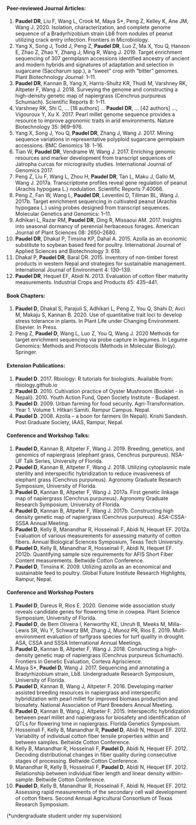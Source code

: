 #### Peer-reviewed Journal Articles:

1.	**Paudel DR**, Liu F, Wang L, Crook M, Maya S*, Peng Z, Kelley K, Ane JM, Wang J. 2020. Isolation, characterization, and complete genome sequence of a Bradyrhizobium strain Lb8 from nodules of peanut utilizing crack entry infection. Frontiers in Microbiology.
2.	Yang X, Song J, Todd J, Peng Z, **Paudel DR**, Luo Z, Ma X, You Q, Hanson E, Zhao Z, Zhao Y, Zhang J, Ming R, Wang J. 2019. Target enrichment sequencing of 307 germplasm accessions identified ancestry of ancient and modern hybrids and signatures of adaptation and selection in sugarcane (Saccharum spp.), a “sweet” crop with “bitter” genomes. Plant Biotechnology Journal: 1–11.
3.	**Paudel DR**, Kannan B, Yang X, Harris-Shultz KR, Thudi M, Varshney RK, Altpeter F, Wang J. 2018. Surveying the genome and constructing a high-density genetic map of napiergrass (Cenchrus purpureus Schumach). Scientific Reports 8: 1–11.
4.	Varshney RK, Shi C, … [18 authors] … **Paudel DR**, … [42 authors] …, Vigouroux Y, Xu X. 2017. Pearl millet genome sequence provides a resource to improve agronomic traits in arid environments. Nature Biotechnology 35: 969–976.
5.	Yang X, Song J, You Q, **Paudel DR**, Zhang J, Wang J. 2017. Mining sequence variations in representative polyploid sugarcane germplasm accessions. BMC Genomics 18: 1–16.
6.	Tian W, **Paudel DR**, Vendrame W, Wang J. 2017. Enriching genomic resources and marker development from transcript sequences of Jatropha curcas for microgravity studies. International Journal of Genomics 2017.
7.	Peng Z, Liu F, Wang L, Zhou H, **Paudel DR**, Tan L, Maku J, Gallo M, Wang J. 2017a. Transcriptome profiles reveal gene regulation of peanut (Arachis hypogaea L.) nodulation. Scientific Reports 7:40066.
8.	Peng Z, Fan W, Wang L, **Paudel DR**, Leventini D, Tillman BL, Wang J. 2017b. Target enrichment sequencing in cultivated peanut (Arachis hypogaea L.) using probes designed from transcript sequences. Molecular Genetics and Genomics: 1–11.
9.	Adhikari L, Razar RM, **Paudel DR**, Ding R, Missaoui AM. 2017. Insights into seasonal dormancy of perennial herbaceous forages. American Journal of Plant Sciences 08: 2650–2680.
10.	**Paudel DR**, Dhakal P, Timsina KP, Dahal A. 2015. Azolla as an economic substitute to soybean based feed for poultry. International Journal of Applied Sciences and Biotechnology 3: 619.
11.	Dhakal P, **Paudel DR**, Baral DR. 2015. Inventory of non-timber forest products in western Nepal and strategies for sustainable management. International Journal of Environment 4: 130–139.
12.	**Paudel DR**, Hequet EF, Abidi N. 2013. Evaluation of cotton fiber maturity measurements. Industrial Crops and Products 45: 435–441.

#### Book Chapters:

1. 	**Paudel D**, Dhakal S, Parajuli S, Adhikari L, Peng Z, You Q, Shahi D, Avci M, Makaju S, Kannan B. 2020. Use of quantitative trait loci to develop stress tolerance in plants. In Plant Life under Changing Environment. Elsevier. In Press.
2. 	 Peng Z, **Paudel D**, Wang L, Luo Z, You Q, Wang J. 2020 Methods for target enrichment sequencing via probe capture in legumes. In Legume Genomics: Methods and Protocols (Methods in Molecular Biology). Springer.

#### Extension Publications: 

1.	**Paudel D**. 2017. Rbiology: R tutorials for biologists. Available from: rbiology.github.io
2.	**Paudel D**. 2010. Cultivation practice of Oyster Mushroom (Booklet - in Nepali). 2010. Youth Action Fund, Open Society Institute - Budapest.
3.	**Paudel D**. 2009. Urban farming for food security. Agri-Transformation. Year 1. Volume 1. Hitkari Samiti. Rampur Campus. Nepal.
4.	**Paudel D**. 2008. Azolla – a boon for farmers (In Nepali). Krishi Sandesh. Post Graduate Society, IAAS, Rampur, Nepal.

#### Conference and Workshop Talks:

1.	**Paudel D**, Kannan B, Altpeter F, Wang J. 2019. Breeding, genetics, and genomics of napiergrass (elephant grass, Cenchrus purpureus). NSA-UF Talk Series, University of Florida.
2.	**Paudel D**, Kannan B, Altpeter F, Wang J. 2018. Utilizing cytoplasmic male sterility and interspecific hybridization to reduce invasiveness of elephant grass (Cenchrus purpureus). Agronomy Graduate Research Symposium, University of Florida.
3.	**Paudel D**, Kannan B, Altpeter F, Wang J. 2017a. First genetic linkage map of napiergrass (Cenchrus purpureus). Agronomy Graduate Research Symposium, University of Florida.
4.	**Paudel D**, Kannan B, Altpeter F, Wang J. 2017b. Constructing high density genetic map of napiergrass (Cenchrus purpureus). ASA-CSSA-SSSA Annual Meeting.
5.	**Paudel D**, Kelly B, Manandhar R, Hosseinali F, Abidi N, Hequet EF. 2012a. Evaluation of various measurements for assessing maturity of cotton fibers. Annual Biological Sciences Symposium, Texas Tech University.
6.	**Paudel D**, Kelly B, Manandhar R, Hosseinali F, Abidi N, Hequet EF. 2012b. Quantifying sample size requirements for AFIS Short Fiber Content measurements. Beltwide Cotton Conference.
7.	**Paudel D**, Timsina K. 2009. Utilizing azolla as an economical and sustainable feed to poultry. Global Future Institute Research Highlights, Rampur, Nepal.

#### Conference and Workshop Posters 

1.	**Paudel D**, Dareus R, Rios E. 2020. Genome wide association study reveals candidate genes for flowering time in cowpea. Plant Science Symposium, University of Florida.
2.	**Paudel D**, de Bem Oliveira I, Kenworthy KE, Unruh B, Meeks M, Milla-Lewis SR, Wu Y, Schwartz BM, Zhang J, Munoz PR, Rios E. 2019. Multi-environment evaluation of turfgrass species for turf quality in drought. ASA, CSSA and SSSA International Annual Meetings.
3.	**Paudel D**, Kannan B, Altpeter F, Wang J. 2018. Constructing a high-density genetic map of napiergrass (Cenchrus purpureus Schumach). Frontiers in Genetic Evaluation, Corteva Agriscience.
4.	Maya S\*, **Paudel D**, Wang J. 2017. Sequencing and annotating a Bradyrhizobium strain, Lb8. Undergraduate Research Symposium, University of Florida.
5.	**Paudel D**, Kannan B, Wang J, Altpeter F. 2016. Developing marker assisted breeding resources in napiergrass and interspecific hybridization with pearl millet for improved biomass production and biosafety. National Association of Plant Breeders Annual Meeting.
6.	**Paudel D**, Kannan B, Wang J, Altpeter F. 2015. Interspecific hybridization between pearl millet and napiergrass for biosafety and identification of QTLs for flowering time in napiergrass. Florida Genetics Symposium.
7.	Hosseinali F, Kelly B, Manandhar R, **Paudel D**, Abidi N, Hequet EF. 2012. Variability of individual cotton fiber tensile properties within and between samples. Beltwide Cotton Conference.
8.	Kelly B, Manandhar R, Hosseinali F, **Paudel D**, Abidi N, Hequet EF. 2012. Decoding distributional changes in fiber quality during consecutive stages of processing. Beltwide Cotton Conference.
9.	Manandhar R, Kelly B, Hosseinali F, **Paudel D**, Abidi N, Hequet EF. 2012. Relationship between individual fiber length and linear density within-sample. Beltwide Cotton Conference.
10.	**Paudel D**, Kelly B, Manandhar R, Hosseinali F, Abidi N, Hequet EF. 2012. Assessing rapid measurements of the secondary cell wall development of cotton fibers. Second Annual Agricultural Consortium of Texas Research Symposium.

(\*undergraduate student under my supervision)
